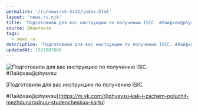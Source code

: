 ```yaml
---
permalink: '/ru/news/vk-5442/index.html'
layout: 'news.ru.njk'
title: 'Подготовили для вас инструкцию по получению ISIC. #Лайфхак@physvsu'
source: ВКонтакте
tags:
  - news_ru
description: 'Подготовили для вас инструкцию по получению ISIC. #Лайфхак@physvsu'
updatedAt: 1527087660
---
```

![Подготовили для вас инструкцию по получению ISIC. #Лайфхак@physvsu](https://sun9-18.userapi.com/impf/c850232/v850232238/9471b/ZPizlvpUuC8.jpg?size=1024x683&quality=96&proxy=1&sign=d43991e91e526941ac2800198d9505cb&c_uniq_tag=Nu_GFpCL3PIj6TCxaNAQbcw6UNsBpZOg-QWTvR8LeZY&type=album)

[Подготовили для вас инструкцию по получению ISIC.

#Лайфхак@physvsu](https://m.vk.com/@physvsu-kak-i-zachem-poluchit-mezhdunarodnuu-studencheskuu-kartu)
